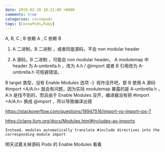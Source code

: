```yaml
---
date: 2019-02-20 10:21:09 +0800
comments: true
categories: cocoapods 
tags: [CocoaPods,Ruby]
---
```



A, B, C ;  B 依赖 A , C 依赖 B

1. A 二进制，B 二进制 ，或者同是源码，不会 non modular header

2. A 源码，B 二进制 ，可能会 non modular header。 A modulemap 中 header 为 A-umbrella.h ，改为 A.h / @import 或者 B 引用改为 A-umbrella.h 可规避错误。 

B target 类型，没有 Enable Modules 选项 -》视作没开吧，那 B 使用 A 源码 #import <A/A.h> 就会有问题，因为实际 modulemap 暴露的是 A-umbrella.h ，A.h 是找不到的，而且由于  Enable Modules 没开，编译器没有把 #import <A/A.h> 换成 @import ，所以导致编译出错

https://stackoverflow.com/questions/18947516/import-vs-import-ios-7

https://clang.llvm.org/docs/Modules.html#includes-as-imports

```
Instead, modules automatically translate #include directives into the corresponding module import
```


明天试着关掉源码 Pods 的 Enable Modules 看看

